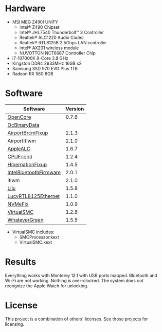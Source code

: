 # Hardware
* MSI MEG Z490I UNIFY
  * Intel® Z490 Chipset
  * Intel® JHL7540 Thunderbolt™ 3 Controller
  * Realtek® ALC1220 Audio Codec
  * Realtek® RTL8125B 2.5Gbps LAN controller
  * Intel® AX201 wireless module
  * NUVOTTON NCT6687 Controller Chip
* i7-107000K 8-Core 3.8 GHz
* Kingston DDR4 2933MHz 16GB x2
* Samsung SSD 970 EVO Plus 1TB
* Radeon RX 580 8GB

# Software
Software | Version
-------- | -------
[OpenCore](https://github.com/acidanthera/OpenCorePkg) | 0.7.6
[OcBinaryData](https://github.com/acidanthera/OcBinaryData) |
[AirportBrcmFixup](https://github.com/acidanthera/AirportBrcmFixup) | 2.1.3
AirportItlwm | 2.1.0
[AppleALC](https://github.com/acidanthera/AppleALC) | 1.6.7
[CPUFriend](https://github.com/acidanthera/CPUFriend) | 1.2.4
[HibernationFixup](https://github.com/acidanthera/HibernationFixup) | 1.4.5
[IntelBluetoothFirmware](https://github.com/OpenIntelWireless/IntelBluetoothFirmware) | 2.0.1
itlwm | 2.1.0
[Lilu](https://github.com/acidanthera/Lilu) | 1.5.8
[LucyRTL8125Ethernet](https://github.com/Mieze/LucyRTL8125Ethernet) | 1.1.0
[NVMeFix](https://github.com/acidanthera/NVMeFix) | 1.0.9
[VirtualSMC](https://github.com/acidanthera/VirtualSMC) | 1.2.8
[WhateverGreen](https://github.com/acidanthera/WhateverGreen) | 1.5.5

* VirtualSMC includes:
  * SMCProcessor.kext
  * VirtualSMC.kext

# Results
Everything works with Monterey 12.1 with USB ports mapped. Bluetooth and Wi-Fi are not working. Nothing is over-clocked. The system does *not* recognize the Apple Watch for unlocking.

# License
This project is a combination of others' licenses. See those projects for licensing.
